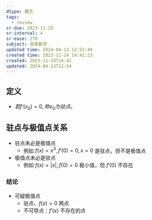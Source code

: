 ```yaml
---
dtype: 概念
tags:
  - review
sr-due: 2023-11-25
sr-interval: 4
sr-ease: 270
subject: 高等数学
updated time: 2024-04-13 12:53:49
created time: 2023-11-24 14:41:23
created: 2023-11-24T14:41
updated: 2024-04-13T12:54
---
```

## 定义
- $若f'(x_0)=0,称x_0为驻点。$

## 驻点与极值点关系
- 驻点未必是极值点
	- 例如 $f(x)=x^3,f'(0)=0,x=0$ 是驻点，但不是极值点
- 极值点未必是驻点
	- 例如 $f(x)=|x|,f(0)=0$ 极小值，但 $f'(0)$ 不存在
### 结论
- 可疑极值点
	- 驻点、$f(x)=0$ 两点
	- 不可导点：$f'(x)$ 不存在的点
